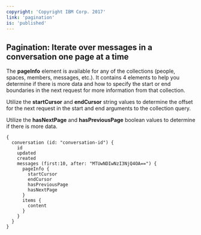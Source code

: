 ```yaml
---
copyright: 'Copyright IBM Corp. 2017'
link: 'pagination'
is: 'published'
---
```


## Pagination: Iterate over messages in a conversation one page at a time

The **pageInfo** element is available for any of the collections (people, spaces, members, messages, etc.). It contains 4 elements to help you determine if there is more data and how to specify the start or end boundaries in the next request for more information from that collection.

Utilize the **startCursor** and **endCursor** string values to determine the offset for the next request in the start and end arguments to the collection query.

Utilize the **hasNextPage** and **hasPreviousPage** boolean values to determine if there is more data.


```
{
  conversation (id: "conversation-id") {
    id
    updated
    created
    messages (first:10, after: "MTUwNDIwNzI3NjQ4OA==") {
      pageInfo {
        startCursor
        endCursor
        hasPreviousPage
        hasNextPage
      }
      items {
        content
      }
    }
  }
}
```
